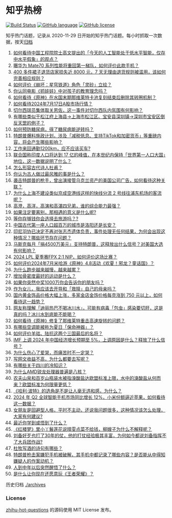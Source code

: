 # 知乎热榜
[![Build Status](https://github.com/ToWeLong/zhihu-hot-questions/workflows/CI/badge.svg)](https://github.com/ToWeLong/zhihu-hot-questions/actions)
[![GitHub language](https://img.shields.io/badge/language-golang-orange.svg)](https://golang.org/)
[![GitHub license](https://img.shields.io/github/license/ToWeLong/zhihu-hot-questions)](https://github.com/ToWeLong/zhihu-hot-questions/blob/main/LICENSE)

知乎热门话题，记录从 2020-11-29 日开始的知乎热门话题。每小时抓取一次数据，按天[归档](./archives)

<!-- BEGIN -->

1. [如何看待中国工程院院士高文提出的「今天的人工智能处于低水平智能，仅存中水平假象」的观点？](https://www.zhihu.com/question/661053400)
1. [曝华为 Mate70 系列性能将重回第一梯队，如何评价此款手机？](https://www.zhihu.com/question/655842045)
1. [400 多件裙子退货店家损失近 8000 元，7 天无理由退货规则被滥用，该如何完善相应规则？](https://www.zhihu.com/question/661739597)
1. [如何评价《崩坏：星穹铁道》角色「灵砂」立绘？](https://www.zhihu.com/question/661836711)
1. [你认同电影《抓娃娃》中对孩子的教育理念吗？](https://www.zhihu.com/question/661579704)
1. [如何看待《原神》在水国末期那维莱特卡池复刻结束后删除其转圈机制？](https://www.zhihu.com/question/661832690)
1. [如何看待2024年7月17日A股市场行情？](https://www.zhihu.com/question/661668023)
1. [切尔西球员集体取关恩佐，这一事件对切尔西队内氛围有何影响？](https://www.zhihu.com/question/661823471)
1. [有哪些类似于松江府上海县→上海市松江区、宝安县深圳镇→深圳市宝安区倒反天罡的例子？](https://www.zhihu.com/question/661526349)
1. [如何预防糖尿病，得了糖尿病能逆转吗？](https://www.zhihu.com/question/661827413)
1. [特朗普爆料施政计划，涉及「减税低息、支持TikTok和加密货币」等重磅内容，将会产生哪些影响？](https://www.zhihu.com/question/661825543)
1. [工作来回通勤1200km，应不应该买车?](https://www.zhihu.com/question/661638788)
1. [联合国称印度人口将达到 17 亿的峰值，在本世纪内保持「世界第一人口大国」地位，这一数据说明了什么？](https://www.zhihu.com/question/661673271)
1. [怎么形容古代诗人杜甫？](https://www.zhihu.com/question/661792544)
1. [你认为古人做过最风雅的事是什么？](https://www.zhihu.com/question/661121287)
1. [袭击特朗普的枪手，曾出演接管乌克兰资产的美国公司广告，如何看待这种关联？](https://www.zhihu.com/question/661820682)
1. [为什么上海不建设类似京成空港线这样的快线分流 2 号线往浦东机场的客流呢？](https://www.zhihu.com/question/661349019)
1. [高澄，高洋，高演和高湛四兄弟，谁的综合能力最强？](https://www.zhihu.com/question/661632218)
1. [如果注定要离别，那相遇的意义是什么呢?](https://www.zhihu.com/question/661739984)
1. [等你存够钱你会选择去旅游吗？?](https://www.zhihu.com/question/661731819)
1. [中国古代第一座人口超百万的城市是洛阳还是长安？](https://www.zhihu.com/question/660116081)
1. [印尼羽协已决定不再对张志杰遗体负责，事件处理无任何结果，为何会出现这种情况？哪些环节存在问题？](https://www.zhihu.com/question/661821307)
1. [马斯克每月「捐4500万美元」支持特朗普，这释放出什么信号？对美国大选有何影响？](https://www.zhihu.com/question/661735814)
1. [2024 LPL 夏季赛FPX 2:1 NIP，如何评价这场比赛？](https://www.zhihu.com/question/661772157)
1. [如何评价2024年7月米哈游《原神》4.8活动《欢夏！邪龙？童话国》？](https://www.zhihu.com/question/661819101)
1. [为什么跑步越来越慢，越来越累？](https://www.zhihu.com/question/660922860)
1. [增加骨密度最好的运动是什么？](https://www.zhihu.com/question/660952888)
1. [如果你突然中奖1000万你会告诉你的朋友吗？](https://www.zhihu.com/question/661699150)
1. [作为女儿，我应该去开导和「救赎」自己的母亲吗？](https://www.zhihu.com/question/661616606)
1. [国内黄金饰品价格大幅上涨，多家金店金饰价格每克涨到 750 元以上，如何看待这一趋势？](https://www.zhihu.com/question/661824711)
1. [网友称理解「迪丽热巴不喝冰川水」，可能有病毒「包虫」感染要切肝，这是真的吗？冰川水到底能不能喝？](https://www.zhihu.com/question/661730580)
1. [如何看待《原神》修复了那维莱特重击高速旋转的问题？](https://www.zhihu.com/question/661822098)
1. [有哪些空调能被称为夏日「保命神器」？](https://www.zhihu.com/question/659330633)
1. [如何评价羊祜、陆抗这两个三国最后的名将？](https://www.zhihu.com/question/60553004)
1. [IMF 上调 2024 年中国经济增长预期至 5%，上调原因是什么？释放了什么信号？](https://www.zhihu.com/question/661782787)
1. [为什么伤心了爱哭，而痛苦时不一定哭？](https://www.zhihu.com/question/661326671)
1. [写网文收益不高，为什么都要去写呢？](https://www.zhihu.com/question/657916839)
1. [有哪些关于四川的冷知识？](https://www.zhihu.com/question/660701518)
1. [为什么AMD锐龙处理器普遍是八核？](https://www.zhihu.com/question/601824697)
1. [农夫山泉和百岁山瓶装水被指溴酸盐达欧盟标准上限，水中的溴酸盐从何而来？欧盟标准为何限量更低？](https://www.zhihu.com/question/661758558)
1. [《哈利·波特》的选角是不是让人毫无违和感，为什么？](https://www.zhihu.com/question/304264702)
1. [2024 年 Q2 全球智能手机市场同比增长 12%，小米份额逼近苹果，如何看待这一数据？](https://www.zhihu.com/question/661743695)
1. [女朋友是回避型人格，平时不主动，还说我问题很多，这种情况该怎么处理，大家有何建议?](https://www.zhihu.com/question/661706350)
1. [最近你学到或悟到了什么？](https://www.zhihu.com/question/658927462)
1. [《红楼梦》里小丫鬟莲花说晴雯点菜不给钱，柳嫂子为什么不解释呢？](https://www.zhihu.com/question/661236931)
1. [刘备好歹也打了30年的仗，他的打仗经验极其丰富，为何如今都说刘备指挥不了大兵团作战?](https://www.zhihu.com/question/661358980)
1. [杜牧写酒的诗句有哪些？](https://www.zhihu.com/question/657829670)
1. [特朗普枪击案嫌犯手机被破解，其手机中都记录了哪些内容？是否能从中得知嫌疑人的作案动机？](https://www.zhihu.com/question/661752545)
1. [人到中年以后突然醒悟了什么？](https://www.zhihu.com/question/660964549)
1. [是什么让你现在还愿意玩《王者荣耀》？](https://www.zhihu.com/question/661608875)

<!-- END -->

历史归档 [./archives](./archives)


### License
[zhihu-hot-questions](https://github.com/towelong/zhihu-hot-questions) 的源码使用 MIT License 发布。